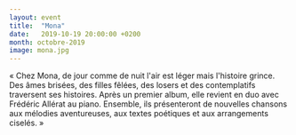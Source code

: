 ```yaml
---
layout: event
title:  "Mona"
date:   2019-10-19 20:00:00 +0200
month: octobre-2019
image: mona.jpg
---
```


« Chez Mona, de jour comme de nuit l'air est léger mais l'histoire grince. Des âmes brisées, des filles fêlées, des losers et des contemplatifs traversent ses histoires. Après un premier album, elle revient en duo avec Frédéric Allérat au piano. Ensemble, ils présenteront de nouvelles chansons aux mélodies aventureuses, aux textes poétiques et aux arrangements ciselés. »
